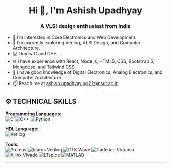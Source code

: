 <h1 align="center">Hi 👋, I'm Ashish Upadhyay</h1>
<h3 align="center">A VLSI design enthusiast from India</h3>

- 👀 I’m interested in Core Electronics and Web Development.
- 🌱 I’m currently exploring Verilog, VLSI Design, and Computer Architecture.
- 💻 I know C and C++.
- 🌐 I have experience with React, Node.js, HTML5, CSS, Bootstrap 5, Mongoose, and Tailwind CSS.
- 🔧 I have good knowledge of Digital Electronics, Analog Electronics, and Computer Architecture.
- 📫 Reach me at [ashish.upadhyay.ug22@nsut.ac.in](mailto:ashish.upadhyay.ug22@nsut.ac.in)

## ⚙️ TECHNICAL SKILLS

**Programming Languages:**  
<img src="https://img.shields.io/badge/C-A8B9CC?style=for-the-badge&logo=c&logoColor=white" alt="C" />
<img src="https://img.shields.io/badge/C++-00599C?style=for-the-badge&logo=cplusplus&logoColor=white" alt="C++" />
<img src="https://img.shields.io/badge/Python-3776AB?style=for-the-badge&logo=python&logoColor=white" alt="Python" />

**HDL Language:**  
<img src="https://img.shields.io/badge/Verilog-000000?style=for-the-badge&logo=verilog&logoColor=white" alt="Verilog" />

**Tools:**  
<img src="https://img.shields.io/badge/Proteus-005478?style=for-the-badge&logo=proteus&logoColor=white" alt="Proteus" />
<img src="https://img.shields.io/badge/Icarus%20Verilog-808080?style=for-the-badge&logoColor=white" alt="Icarus Verilog" />
<img src="https://img.shields.io/badge/GTK%20Wave-FF5000?style=for-the-badge&logoColor=white" alt="GTK Wave" />
<img src="https://img.shields.io/badge/Cadence%20Virtuoso-AA0000?style=for-the-badge&logoColor=white" alt="Cadence Virtuoso" />
<img src="https://img.shields.io/badge/Xilinx%20Vivado-E21F26?style=for-the-badge&logo=xilinx&logoColor=white" alt="Xilinx Vivado" />
<img src="https://img.shields.io/badge/LTspice-003B6F?style=for-the-badge&logoColor=white" alt="LTspice" />
<img src="https://img.shields.io/badge/MATLAB-0076A8?style=for-the-badge&logo=mathworks&logoColor=white" alt="MATLAB" />


---

